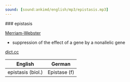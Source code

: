 ```yaml
---
sound: [sound:ankimd/english/mp3/epistasis.mp3]
---
```


\### epistasis

[Merriam-Webster](https://www.merriam-webster.com/dictionary/epistasis)

- suppression of the effect of a gene by a nonallelic gene

[dict.cc](https://www.dict.cc/epistasis)

| English        | German       |
| -------------- | ------------ |
| epistasis (biol.) | Epistase (f) |
